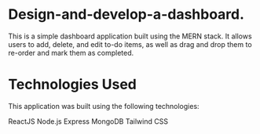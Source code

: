 # Design-and-develop-a-dashboard.

This is a simple dashboard application built using the MERN stack. It allows users to add, delete, and edit to-do items, as well as drag and drop them to re-order and mark them as completed.

# Technologies Used
This application was built using the following technologies:

ReactJS
Node.js
Express
MongoDB
Tailwind CSS
